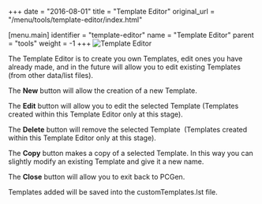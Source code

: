 +++
date = "2016-08-01"
title = "Template Editor"
original_url = "/menu/tools/template-editor/index.html"

[menu.main]
    identifier = "template-editor"
    name = "Template Editor"
    parent = "tools"
        weight = -1
+++
![Template Editor](../../../images/editors/template/sectionheading.png)

The Template Editor is to create you own Templates, edit ones you have
already made, and in the future will allow you to edit existing
Templates (from other data/list files).

The **New** button will allow the creation of a new Template.

The **Edit** button will allow you to edit the selected Template
(Templates created within this Template Editor only at this stage).

The **Delete** button will remove the selected Template  (Templates
created within this Template Editor only at this stage).

The **Copy** button makes a copy of a selected Template. In this way you
can slightly modify an existing Template and give it a new name.

The **Close** button will allow you to exit back to PCGen.

Templates added will be saved into the customTemplates.lst file.



